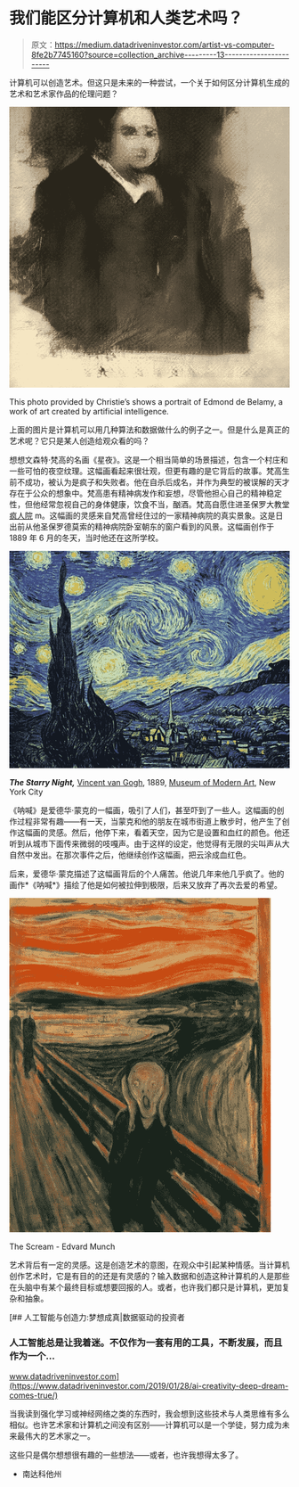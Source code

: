 # 我们能区分计算机和人类艺术吗？

> 原文：<https://medium.datadriveninvestor.com/artist-vs-computer-8fe2b7745160?source=collection_archive---------13----------------------->

计算机可以创造艺术。但这只是未来的一种尝试，一个关于如何区分计算机生成的艺术和艺术家作品的伦理问题？

![](img/d147e36d9ceb3572e99dd03a3435dad8.png)

This photo provided by Christie’s shows a portrait of Edmond de Belamy, a work of art created by artificial intelligence.

上面的图片是计算机可以用几种算法和数据做什么的例子之一。但是什么是真正的艺术呢？它只是某人创造给观众看的吗？

想想文森特·梵高的名画《星夜》。这是一个相当简单的场景描述，包含一个村庄和一些可怕的夜空纹理。这幅画看起来很壮观，但更有趣的是它背后的故事。梵高生前不成功，被认为是疯子和失败者。他在自杀后成名，并作为典型的被误解的天才存在于公众的想象中。梵高患有精神病发作和妄想，尽管他担心自己的精神稳定性，但他经常忽视自己的身体健康，饮食不当，酗酒。梵高自愿住进圣保罗大教堂 [疯人院](https://en.wikipedia.org/wiki/History_of_psychiatric_institutions) m。这幅画的灵感来自梵高曾经住过的一家精神病院的真实景象。这是日出前从他圣保罗德莫索的精神病院卧室朝东的窗户看到的风景。这幅画创作于 1889 年 6 月的冬天，当时他还在这所学校。

![](img/aa47332fc381d75b72c7b430935ba300.png)

***The Starry Night,*** [Vincent van Gogh](https://en.wikipedia.org/wiki/Vincent_van_Gogh), 1889, [Museum of Modern Art](https://en.wikipedia.org/wiki/Museum_of_Modern_Art), New York City

《呐喊》是爱德华·蒙克的一幅画，吸引了人们，甚至吓到了一些人。这幅画的创作过程非常有趣——有一天，当蒙克和他的朋友在城市街道上散步时，他产生了创作这幅画的灵感。然后，他停下来，看着天空，因为它是设置和血红的颜色。他还听到从城市下面传来微弱的吱嘎声。由于这样的设定，他觉得有无限的尖叫声从大自然中发出。在那次事件之后，他继续创作这幅画，把云涂成血红色。

后来，爱德华·蒙克描述了这幅画背后的个人痛苦。他说几年来他几乎疯了。他的画作*《呐喊*》描绘了他是如何被拉伸到极限，后来又放弃了再次去爱的希望。

![](img/82cd2174f3d029b6caca541de725751c.png)

The Scream - Edvard Munch

艺术背后有一定的灵感。这是创造艺术的意图，在观众中引起某种情感。当计算机创作艺术时，它是有目的的还是有灵感的？输入数据和创造这种计算机的人是那些在头脑中有某个最终目标或想要回报的人。或者，也许我们都只是计算机，更加复杂和抽象。

[](https://www.datadriveninvestor.com/2019/01/28/ai-creativity-deep-dream-comes-true/) [## 人工智能与创造力:梦想成真|数据驱动的投资者

### 人工智能总是让我着迷。不仅作为一套有用的工具，不断发展，而且作为一个…

www.datadriveninvestor.com](https://www.datadriveninvestor.com/2019/01/28/ai-creativity-deep-dream-comes-true/) 

当我读到强化学习或神经网络之类的东西时，我会想到这些技术与人类思维有多么相似。也许艺术家和计算机之间没有区别——计算机可以是一个学徒，努力成为未来最伟大的艺术家之一。

这些只是偶尔想想很有趣的一些想法——或者，也许我想得太多了。

*   南达科他州
